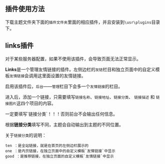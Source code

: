  ## 插件使用方法

 下载主题文件夹下面的`插件文件夹`里面的相应插件，并且安装到`\usr\plugins`目录下。


## links插件

对于某些服务器配置，如果不使用该插件，会导致页面无法正常显示。

**Links**是一个管理友情链接的插件。左侧边栏的`友链`栏目和独立页面中的自定义模板`友情链接`会调用这里面设置的友情链接。

启用该插件后，`后台`——`管理`栏目下会多一个`友情链接`的栏目。

进入后，添加一个链接，只需要填写`链接名称`、`链接地址`、`链接分类`、 `链接描述` 和 `链接图片`这四个项目的内容。


<p class="tip">一定要填写`链接分类`！！！否则前台不会输出任何信息。</p>

根据**链接分类**填写不同，主题会自动输出到主题的不同位置。

关于`链接分类`的说明：
```
ten ：是全站链接，就是在首页的左侧边栏展示的
one ：是内页链接，在独立页面中的自定义模板`友情链接`中显示
good ：是推荐链接，在独立页面的自定义模板`友情链接`中显示
```

